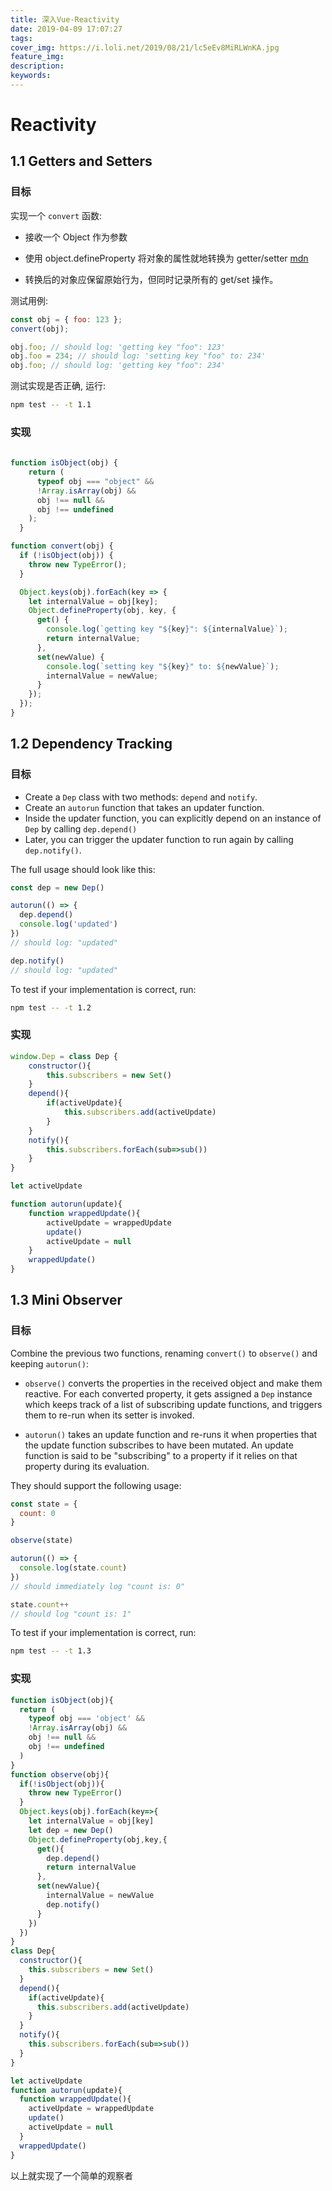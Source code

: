 ```yaml
---
title: 深入Vue-Reactivity
date: 2019-04-09 17:07:27
tags:
cover_img: https://i.loli.net/2019/08/21/lc5eEv8MiRLWnKA.jpg
feature_img:
description:
keywords:
---
```


# Reactivity

## 1.1 Getters and Setters

### 目标

实现一个 `convert` 函数:

- 接收一个 Object 作为参数

- 使用 object.defineProperty 将对象的属性就地转换为 getter/setter
  [mdn](https://developer.mozilla.org/en-US/docs/Web/JavaScript/Reference/Global_Objects/Object/defineProperty`)

- 转换后的对象应保留原始行为，但同时记录所有的 get/set 操作。

测试用例:

```js
const obj = { foo: 123 };
convert(obj);

obj.foo; // should log: 'getting key "foo": 123'
obj.foo = 234; // should log: 'setting key "foo" to: 234'
obj.foo; // should log: 'getting key "foo": 234'
```

测试实现是否正确, 运行:

```bash
npm test -- -t 1.1
```

### 实现

```js
  
function isObject(obj) {
    return (
      typeof obj === "object" &&
      !Array.isArray(obj) &&
      obj !== null &&
      obj !== undefined
    );
  }

function convert(obj) {
  if (!isObject(obj)) {
    throw new TypeError();
  }

  Object.keys(obj).forEach(key => {
    let internalValue = obj[key];
    Object.defineProperty(obj, key, {
      get() {
        console.log(`getting key "${key}": ${internalValue}`);
        return internalValue;
      },
      set(newValue) {
        console.log(`setting key "${key}" to: ${newValue}`);
        internalValue = newValue;
      }
    });
  });
}
```

## 1.2 Dependency Tracking

### 目标

- Create a `Dep` class with two methods: `depend` and `notify`.
- Create an `autorun` function that takes an updater function.
- Inside the updater function, you can explicitly depend on an instance of `Dep` by calling `dep.depend()`
- Later, you can trigger the updater function to run again by calling `dep.notify()`.

The full usage should look like this:

``` js
const dep = new Dep()

autorun(() => {
  dep.depend()
  console.log('updated')
})
// should log: "updated"

dep.notify()
// should log: "updated"
```

To test if your implementation is correct, run:

``` bash
npm test -- -t 1.2
```

### 实现

```js
window.Dep = class Dep {
	constructor(){
		this.subscribers = new Set()
	}
	depend(){
		if(activeUpdate){
			this.subscribers.add(activeUpdate)
		}
	}
	notify(){
		this.subscribers.forEach(sub=>sub())
	}
}

let activeUpdate

function autorun(update){
	function wrappedUpdate(){
		activeUpdate = wrappedUpdate
		update()
		activeUpdate = null
	}
	wrappedUpdate()
}
```

## 1.3 Mini Observer

### 目标

Combine the previous two functions, renaming `convert()` to `observe()` and keeping `autorun()`:

- `observe()` converts the properties in the received object and make them
  reactive. For each converted property, it gets assigned a `Dep` instance which keeps track of a list of subscribing update functions, and triggers them to re-run when its setter is invoked.

- `autorun()` takes an update function and re-runs it when properties that the
  update function subscribes to have been mutated. An update function is said
  to be "subscribing" to a property if it relies on that property during its
  evaluation.

They should support the following usage:

``` js
const state = {
  count: 0
}

observe(state)

autorun(() => {
  console.log(state.count)
})
// should immediately log "count is: 0"

state.count++
// should log "count is: 1"
```

To test if your implementation is correct, run:

``` bash
npm test -- -t 1.3
```
###  实现

```js
function isObject(obj){
  return (
    typeof obj === 'object' &&
    !Array.isArray(obj) &&
    obj !== null &&
    obj !== undefined
  )
}
function observe(obj){
  if(!isObject(obj)){
    throw new TypeError()
  }
  Object.keys(obj).forEach(key=>{
    let internalValue = obj[key]
    let dep = new Dep()
    Object.defineProperty(obj,key,{
      get(){
        dep.depend()
        return internalValue
      },
      set(newValue){
        internalValue = newValue
        dep.notify()
      }
    })
  })
}
class Dep{
  constructor(){
    this.subscribers = new Set()
  }
  depend(){
    if(activeUpdate){
      this.subscribers.add(activeUpdate)
    }
  }
  notify(){
    this.subscribers.forEach(sub=>sub())
  }
}

let activeUpdate
function autorun(update){
  function wrappedUpdate(){
    activeUpdate = wrappedUpdate
    update()
    activeUpdate = null
  }
  wrappedUpdate()
}
```

 以上就实现了一个简单的观察者